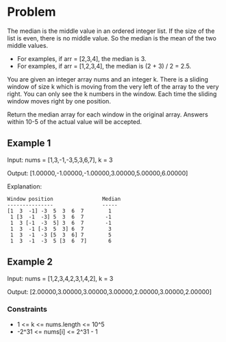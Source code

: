 # Problem

The median is the middle value in an ordered integer list. If the size of the list is even, there is no middle value. So the median is the mean of the two middle values.

- For examples, if arr = [2,3,4], the median is 3.
- For examples, if arr = [1,2,3,4], the median is (2 + 3) / 2 = 2.5.

You are given an integer array nums and an integer k. There is a sliding window of size k which is moving from the very left of the array to the very right. You can only see the k numbers in the window. Each time the sliding window moves right by one position.

Return the median array for each window in the original array. Answers within 10-5 of the actual value will be accepted.

## Example 1

Input: nums = [1,3,-1,-3,5,3,6,7], k = 3

Output: [1.00000,-1.00000,-1.00000,3.00000,5.00000,6.00000]

Explanation: 

    Window position                Median
    ---------------                -----
    [1  3  -1] -3  5  3  6  7        1
     1 [3  -1  -3] 5  3  6  7       -1
     1  3 [-1  -3  5] 3  6  7       -1
     1  3  -1 [-3  5  3] 6  7        3
     1  3  -1  -3 [5  3  6] 7        5
     1  3  -1  -3  5 [3  6  7]       6

## Example 2

Input: nums = [1,2,3,4,2,3,1,4,2], k = 3

Output: [2.00000,3.00000,3.00000,3.00000,2.00000,3.00000,2.00000]

### Constraints

- 1 <= k <= nums.length <= 10^5
- -2^31 <= nums[i] <= 2^31 - 1
